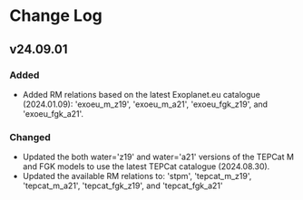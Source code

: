 # Change Log

## v24.09.01

### Added
- Added RM relations based on the latest Exoplanet.eu catalogue (2024.01.09): 'exoeu_m_z19', 'exoeu_m_a21', 'exoeu_fgk_z19', and 'exoeu_fgk_a21'.

### Changed
- Updated the both water='z19' and water='a21' versions of the TEPCat M and FGK models to use the 
  latest TEPCat catalogue (2024.08.30). 
- Updated the available RM relations to: 'stpm', 'tepcat_m_z19', 'tepcat_m_a21', 'tepcat_fgk_z19', and 'tepcat_fgk_a21'